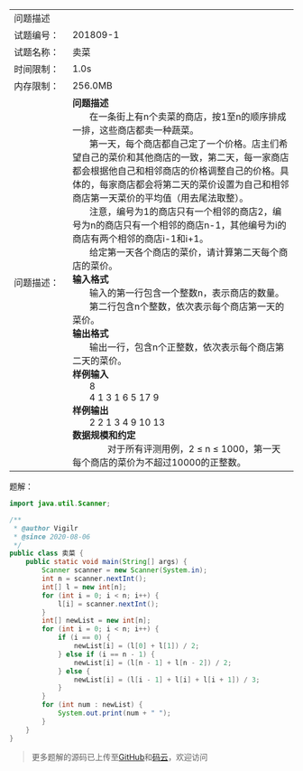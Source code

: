<table width="1265">
    <col width="219.00" />
    <col width="1046" />
    <tr>
        <td colspan="2">问题描述</td>
    </tr>
    <tr>
        <td>试题编号：</td>
        <td align=left>
201809-1
        </td>
    </tr>
    <tr>
        <td>试题名称：</td>
        <td align=left>
卖菜
        </td>
    </tr>
    <tr>
        <td>时间限制：</td>
        <td align=left>1.0s</td>
    </tr>
    <tr>
        <td>内存限制：</td>
        <td align=left>256.0MB</td>
    </tr>
    <tr>
        <td>问题描述：</td>
        <td align=left><b>问题描述</b>
        <br/>
            &nbsp;&nbsp;&nbsp;&nbsp;&nbsp;&nbsp;
在一条街上有n个卖菜的商店，按1至n的顺序排成一排，这些商店都卖一种蔬菜。
            <br/>
            &nbsp;&nbsp;&nbsp;&nbsp;&nbsp;&nbsp;
第一天，每个商店都自己定了一个价格。店主们希望自己的菜价和其他商店的一致，第二天，每一家商店都会根据他自己和相邻商店的价格调整自己的价格。具体的，每家商店都会将第二天的菜价设置为自己和相邻商店第一天菜价的平均值（用去尾法取整）。
            <br/>
            &nbsp;&nbsp;&nbsp;&nbsp;&nbsp;&nbsp;
注意，编号为1的商店只有一个相邻的商店2，编号为n的商店只有一个相邻的商店n-1，其他编号为i的商店有两个相邻的商店i-1和i+1。
            <br/>
            &nbsp;&nbsp;&nbsp;&nbsp;&nbsp;&nbsp;
给定第一天各个商店的菜价，请计算第二天每个商店的菜价。
        <br/>
            <b>输入格式</b><br/>
            &nbsp;&nbsp;&nbsp;&nbsp;&nbsp;&nbsp;
输入的第一行包含一个整数n，表示商店的数量。
            <br/>
            &nbsp;&nbsp;&nbsp;&nbsp;&nbsp;&nbsp;
第二行包含n个整数，依次表示每个商店第一天的菜价。
            <br/>
            <b>输出格式</b><br/>
            &nbsp;&nbsp;&nbsp;&nbsp;&nbsp;&nbsp;
输出一行，包含n个正整数，依次表示每个商店第二天的菜价。
            <br/>
            <b>样例输入</b>
            <br />
            &nbsp;&nbsp;&nbsp;&nbsp;&nbsp;&nbsp;
8
            <br/>
            &nbsp;&nbsp;&nbsp;&nbsp;&nbsp;&nbsp;
4 1 3 1 6 5 17 9
            <br/>
            <b>样例输出</b><br />
            &nbsp;&nbsp;&nbsp;&nbsp;&nbsp;&nbsp;
2 2 1 3 4 9 10 13
<br/>
            <b>数据规模和约定</b><br/>
            &nbsp;&nbsp;&nbsp;&nbsp;&nbsp;&nbsp;
　　对于所有评测用例，2 ≤ n ≤ 1000，第一天每个商店的菜价为不超过10000的正整数。
        </td>
    </tr>
</table>

题解：

```java
import java.util.Scanner;

/**
 * @author Vigilr
 * @since 2020-08-06
 */
public class 卖菜 {
    public static void main(String[] args) {
        Scanner scanner = new Scanner(System.in);
        int n = scanner.nextInt();
        int[] l = new int[n];
        for (int i = 0; i < n; i++) {
            l[i] = scanner.nextInt();
        }
        int[] newList = new int[n];
        for (int i = 0; i < n; i++) {
            if (i == 0) {
                newList[i] = (l[0] + l[1]) / 2;
            } else if (i == n - 1) {
                newList[i] = (l[n - 1] + l[n - 2]) / 2;
            } else {
                newList[i] = (l[i - 1] + l[i] + l[i + 1]) / 3;
            }
        }
        for (int num : newList) {
            System.out.print(num + " ");
        }
    }
}
```

> 更多题解的源码已上传至[GitHub](https://github.com/eternidad33/csp)和[码云](https://gitee.com/eternidad33/csp)，欢迎访问
